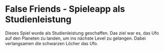 # False Friends - Spieleapp als Studienleistung

Dieses Spiel wurde als Studienleistung geschaffen. Das ziel war es, das Ufo auf den Planeten zu landen, um ins nächste Level zu gelangen. Dabei verlangsamen die schwarzen Löcher das Ufo.
